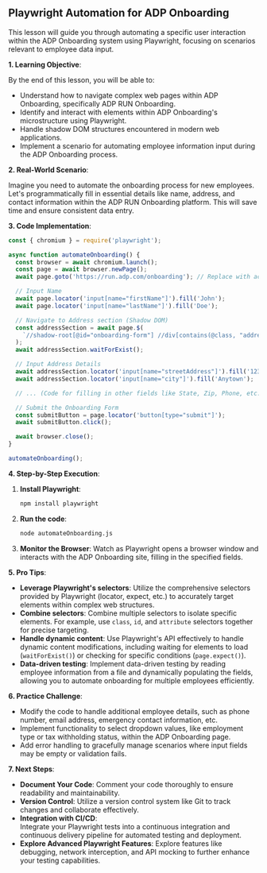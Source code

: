 ## Playwright Automation for ADP Onboarding

This lesson will guide you through automating a specific user interaction within the ADP Onboarding system using Playwright, focusing on scenarios relevant to employee data input.

**1. Learning Objective**: 

By the end of this lesson, you will be able to:

*  Understand how to navigate complex web pages within ADP Onboarding, specifically ADP RUN Onboarding.
*  Identify and interact with elements within ADP Onboarding's microstructure using Playwright.
*  Handle shadow DOM structures encountered in modern web applications.
*  Implement a scenario for automating employee information input during the ADP Onboarding process.

**2. Real-World Scenario**:

Imagine you need to automate the onboarding process for new employees. Let's programmatically fill in essential details like name, address, and contact information within the ADP RUN Onboarding platform. This will save time and ensure consistent data entry.

**3. Code Implementation**:

```javascript
const { chromium } = require('playwright');

async function automateOnboarding() {
  const browser = await chromium.launch();
  const page = await browser.newPage();
  await page.goto('https://run.adp.com/onboarding'); // Replace with actual URL

  // Input Name
  await page.locator('input[name="firstName"]').fill('John');
  await page.locator('input[name="lastName"]').fill('Doe');

  // Navigate to Address section (Shadow DOM)
  const addressSection = await page.$(
    `//shadow-root[@id="onboarding-form"] //div[contains(@class, "address")]`
  );
  await addressSection.waitForExist();

  // Input Address Details
  await addressSection.locator('input[name="streetAddress"]').fill('123 Main St');
  await addressSection.locator('input[name="city"]').fill('Anytown');

  // ... (Code for filling in other fields like State, Zip, Phone, etc.)

  // Submit the Onboarding Form
  const submitButton = page.locator('button[type="submit"]');
  await submitButton.click();

  await browser.close();
}

automateOnboarding();
```

**4. Step-by-Step Execution**:

1. **Install Playwright**: 
   ```bash
   npm install playwright
   ```

2. **Run the code**: 
   ```bash
   node automateOnboarding.js
   ```

3. **Monitor the Browser**: Watch as Playwright opens a browser window and interacts with the ADP Onboarding site, filling in the specified fields.

**5. Pro Tips**:

* **Leverage Playwright's selectors**: Utilize the comprehensive selectors provided by Playwright (locator, expect, etc.) to accurately target elements within complex web structures.
* **Combine selectors**: Combine multiple selectors to isolate specific elements. For example, use `class`, `id`, and `attribute` selectors together for precise targeting.
* **Handle dynamic content**: Use Playwright's API effectively to handle dynamic content modifications, including waiting for elements to load (`waitForExist()`) or checking for specific conditions (`page.expect()`).
* **Data-driven testing**:  Implement data-driven testing by reading employee information from a file and dynamically populating the fields, allowing you to automate onboarding for multiple employees efficiently.

**6. Practice Challenge**:

*  Modify the code to handle additional employee details, such as phone number, email address, emergency contact information, etc.
*  Implement functionality to select dropdown values, like employment type or tax withholding status, within the ADP Onboarding page.
*  Add error handling to gracefully manage scenarios where input fields may be empty or validation fails.

**7. Next Steps**:

* **Document Your Code**: Comment your code thoroughly to ensure readability and maintainability.
* **Version Control**: Utilize a version control system like Git to track changes and collaborate effectively.
* **Integration with CI/CD**:  
   Integrate your Playwright tests into a continuous integration and continuous delivery pipeline for automated testing and deployment.
* **Explore Advanced Playwright Features**:  Explore features like debugging, network interception, and API mocking to further enhance your testing capabilities.


